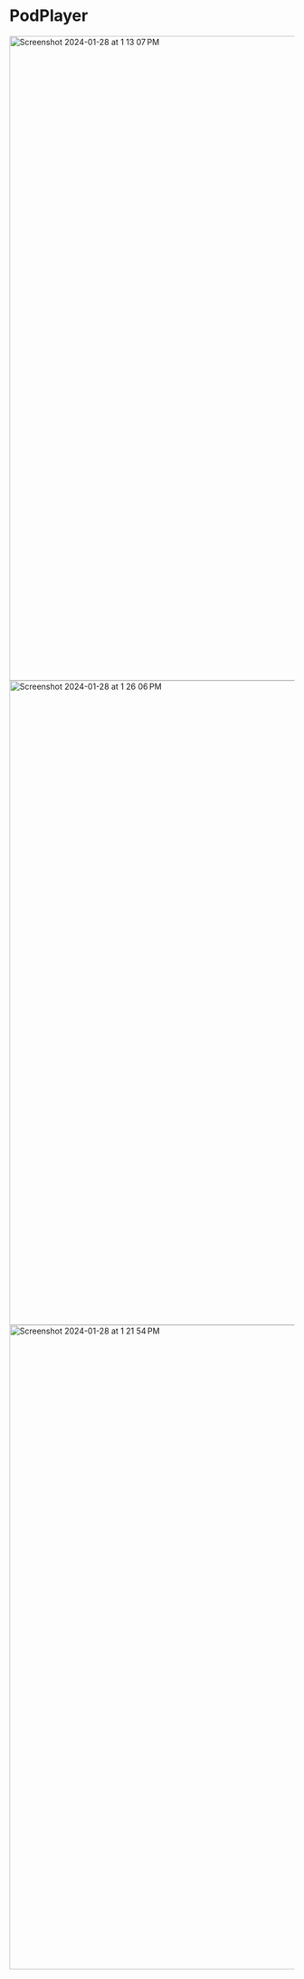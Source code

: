# PodPlayer

<img width="1139" alt="Screenshot 2024-01-28 at 1 13 07 PM" src="https://github.com/SaiBalaji-PSS/PodPlayer/assets/51410810/24e25f5d-f14d-4fae-bb43-85949ece88ac">
<img width="1139" alt="Screenshot 2024-01-28 at 1 26 06 PM" src="https://github.com/SaiBalaji-PSS/PodPlayer/assets/51410810/9c592af3-692f-4134-ab09-01b698fc0473">
<img width="1139" alt="Screenshot 2024-01-28 at 1 21 54 PM" src="https://github.com/SaiBalaji-PSS/PodPlayer/assets/51410810/5c32a19c-9a8d-4a82-9fa2-d90ea7e66949">

